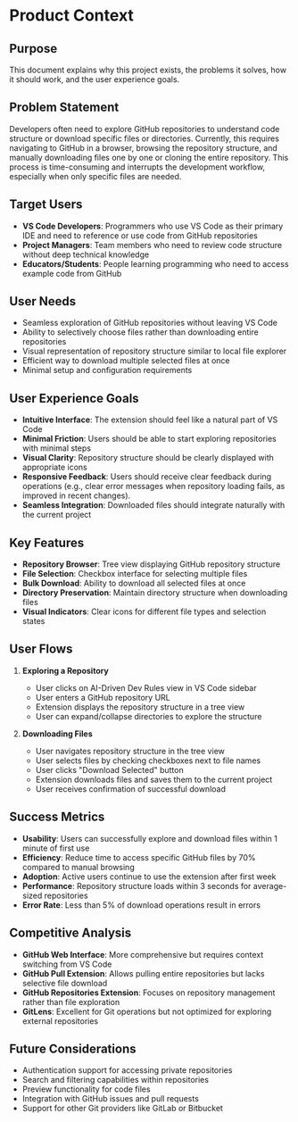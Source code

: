 # Product Context

## Purpose

This document explains why this project exists, the problems it solves, how it should work, and the user experience goals.

## Problem Statement

Developers often need to explore GitHub repositories to understand code structure or download specific files or directories. Currently, this requires navigating to GitHub in a browser, browsing the repository structure, and manually downloading files one by one or cloning the entire repository. This process is time-consuming and interrupts the development workflow, especially when only specific files are needed.

## Target Users

- **VS Code Developers**: Programmers who use VS Code as their primary IDE and need to reference or use code from GitHub repositories
- **Project Managers**: Team members who need to review code structure without deep technical knowledge
- **Educators/Students**: People learning programming who need to access example code from GitHub

## User Needs

- Seamless exploration of GitHub repositories without leaving VS Code
- Ability to selectively choose files rather than downloading entire repositories
- Visual representation of repository structure similar to local file explorer
- Efficient way to download multiple selected files at once
- Minimal setup and configuration requirements

## User Experience Goals

- **Intuitive Interface**: The extension should feel like a natural part of VS Code
- **Minimal Friction**: Users should be able to start exploring repositories with minimal steps
- **Visual Clarity**: Repository structure should be clearly displayed with appropriate icons
- **Responsive Feedback**: Users should receive clear feedback during operations (e.g., clear error messages when repository loading fails, as improved in recent changes).
- **Seamless Integration**: Downloaded files should integrate naturally with the current project

## Key Features

- **Repository Browser**: Tree view displaying GitHub repository structure
- **File Selection**: Checkbox interface for selecting multiple files
- **Bulk Download**: Ability to download all selected files at once
- **Directory Preservation**: Maintain directory structure when downloading files
- **Visual Indicators**: Clear icons for different file types and selection states

## User Flows

1. **Exploring a Repository**
   - User clicks on AI-Driven Dev Rules view in VS Code sidebar
   - User enters a GitHub repository URL
   - Extension displays the repository structure in a tree view
   - User can expand/collapse directories to explore the structure

2. **Downloading Files**
   - User navigates repository structure in the tree view
   - User selects files by checking checkboxes next to file names
   - User clicks "Download Selected" button
   - Extension downloads files and saves them to the current project
   - User receives confirmation of successful download

## Success Metrics

- **Usability**: Users can successfully explore and download files within 1 minute of first use
- **Efficiency**: Reduce time to access specific GitHub files by 70% compared to manual browsing
- **Adoption**: Active users continue to use the extension after first week
- **Performance**: Repository structure loads within 3 seconds for average-sized repositories
- **Error Rate**: Less than 5% of download operations result in errors

## Competitive Analysis

- **GitHub Web Interface**: More comprehensive but requires context switching from VS Code
- **GitHub Pull Extension**: Allows pulling entire repositories but lacks selective file download
- **GitHub Repositories Extension**: Focuses on repository management rather than file exploration
- **GitLens**: Excellent for Git operations but not optimized for exploring external repositories

## Future Considerations

- Authentication support for accessing private repositories
- Search and filtering capabilities within repositories
- Preview functionality for code files
- Integration with GitHub issues and pull requests
- Support for other Git providers like GitLab or Bitbucket
